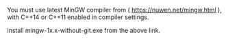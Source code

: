 You must use latest MinGW compiler from ( https://nuwen.net/mingw.html ),
with C++14 or C++11 enabled in compiler settings.

install mingw-1x.x-without-git.exe from the above link.
